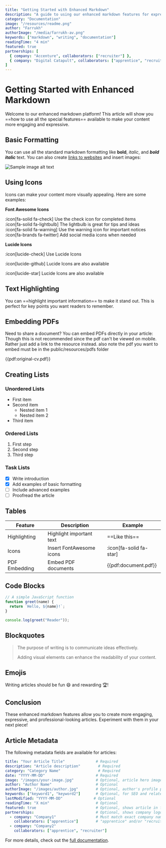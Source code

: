 ```yaml
---
title: "Getting Started with Enhanced Markdown"
description: "A guide to using our enhanced markdown features for expressive articles"
category: "Documentation"
image: "/resources/readme.png"
author: "Farrukh"
authorImage: "/media/farrukh-av.png"
keywords: ["markdown", "writing", "documentation"]
readingTime: "4 min"
featured: true
partnerships: [
  { company: "Accenture", collaborators: ["recruiter"] },
  { company: "Digital Catapult", collaborators: ["apprentice", "recruiter"] }
]
---
```


# Getting Started with Enhanced Markdown

Welcome to our enhanced markdown platform! This article will show you ==how to use all the special features== available to make your content more engaging and expressive.

## Basic Formatting

You can use all the standard markdown formatting like **bold**, *italic*, and ***bold italic*** text. You can also create [links to websites](https://example.com) and insert images:

![Sample image alt text](/images/sample.jpg "Sample image title")

## Using Icons

Icons can make your content more visually appealing. Here are some examples:

**Font Awesome Icons**

:icon[fa-solid fa-check] Use the check icon for completed items  
:icon[fa-solid fa-lightbulb] The lightbulb is great for tips and ideas  
:icon[fa-solid fa-warning] Use the warning icon for important notices  
:icon[fa-brands fa-twitter] Add social media icons when needed 

**Lucide Icons**

:icon[lucide-check] Use Lucide Icons

:icon[lucide-github] Lucide Icons are also available

:icon[lucide-star] Lucide Icons are also available

## Text Highlighting

You can ==highlight important information== to make it stand out. This is perfect for key points you want readers to remember.

## Embedding PDFs

Need to share a document? You can embed PDFs directly in your article: Though this is not recommended since the pdf can't be viewed on mobile. Rather just add a link to the resource instead. also note the pdf you want to embed must be in the public/resources/pdfs folder

{{pdf:original-cv.pdf}}

## Creating Lists

### Unordered Lists

- First item
- Second item
  - Nested item 1
  - Nested item 2
- Third item

### Ordered Lists

1. First step
2. Second step
3. Third step

### Task Lists

- [x] Write introduction
- [x] Add examples of basic formatting
- [ ] Include advanced examples
- [ ] Proofread the article

## Tables

| Feature | Description | Example |
|---------|-------------|---------|
| Highlighting | Highlight important text | ==Like this== |
| Icons | Insert FontAwesome icons | :icon[fa-solid fa-star] |
| PDF Embedding | Embed PDF documents | {{pdf:document.pdf}} |

## Code Blocks

```javascript
// A simple JavaScript function
function greet(name) {
  return `Hello, ${name}!`;
}

console.log(greet("Reader"));
```

## Blockquotes

> The purpose of writing is to communicate ideas effectively.
>
> Adding visual elements can enhance the readability of your content.

## Emojis

Writing articles should be fun :smile: and rewarding :trophy:!

## Conclusion

These enhanced markdown features allow you to create more engaging, expressive, and professional-looking articles. Experiment with them in your next piece!

## Article Metadata

The following metadata fields are available for articles:

```yaml
title: "Your Article Title"              # Required
description: "Article description"        # Required
category: "Category Name"                 # Required
date: "YYYY-MM-DD"                       # Required
image: "/images/your-image.jpg"          # Optional, article hero image
author: "Author Name"                    # Optional
authorImage: "/images/author.jpg"        # Optional, author's profile picture (recommended: 96x96)
keywords: ["keyword1", "keyword2"]       # Optional, for SEO and related topics
lastModified: "YYYY-MM-DD"              # Optional
readingTime: "X min"                     # Optional
featured: true                           # Optional, shows article in featured section
partnerships:                            # Optional, shows company logos and collaboration type
  - company: "Company1"                  # Must match exact company name
    collaborators: ["apprentice"]        # "apprentice" and/or "recruiter"
  - company: "Company2"
    collaborators: ["apprentice", "recruiter"]
```

For more details, check out the [full documentation](/resources/markdown-guide).
